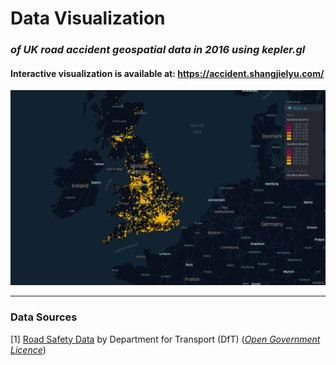 # Data Visualization

### *of UK road accident geospatial data in 2016 using kepler.gl*

#### Interactive visualization is available at: https://accident.shangjielyu.com/

![preview](data/preview.png)

---

### Data Sources

[1] [Road Safety Data](https://www.data.gov.uk/dataset/cb7ae6f0-4be6-4935-9277-47e5ce24a11f/road-safety-data) by Department for Transport (DfT) (*[Open Government Licence](https://www.nationalarchives.gov.uk/doc/open-government-licence/version/3/)*)
